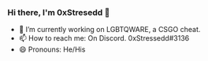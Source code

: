 ### Hi there, I'm 0xStresedd 👋

- 🔭 I’m currently working on LGBTQWARE, a CSGO cheat.
- 📫 How to reach me: On Discord. 0xStressedd#3136
- 😄 Pronouns: He/His


